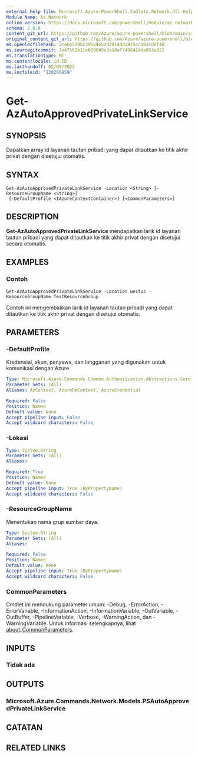 ```yaml
---
external help file: Microsoft.Azure.PowerShell.Cmdlets.Network.dll-Help.xml
Module Name: Az.Network
online version: https://docs.microsoft.com/powershell/module/az.network/get-azautoapprovedprivatelinkservice
schema: 2.0.0
content_git_url: https://github.com/Azure/azure-powershell/blob/main/src/Network/Network/help/Get-AzAutoApprovedPrivateLinkService.md
original_content_git_url: https://github.com/Azure/azure-powershell/blob/main/src/Network/Network/help/Get-AzAutoApprovedPrivateLinkService.md
ms.openlocfilehash: 2ceb5579bc29684652d3914dda9c5cc192cd6f48
ms.sourcegitcommit: 7e47562b11e670049c3a18af7498414da853a921
ms.translationtype: MT
ms.contentlocale: id-ID
ms.lasthandoff: 02/09/2022
ms.locfileid: "138266859"
---
```

# Get-AzAutoApprovedPrivateLinkService

## SYNOPSIS
Dapatkan array id layanan tautan pribadi yang dapat ditautkan ke titik akhir privat dengan disetujui otomatis.

## SYNTAX

```
Get-AzAutoApprovedPrivateLinkService -Location <String> [-ResourceGroupName <String>]
 [-DefaultProfile <IAzureContextContainer>] [<CommonParameters>]
```

## DESCRIPTION
**Get-AzAutoApprovedPrivateLinkService** mendapatkan larik id layanan tautan pribadi yang dapat ditautkan ke titik akhir privat dengan disetujui secara otomatis.

## EXAMPLES

### Contoh
```
Get-AzAutoApprovedPrivateLinkService -Location westus -ResourceGroupName TestResourceGroup
```

Contoh ini mengembalikan larik id layanan tautan pribadi yang dapat ditautkan ke titik akhir privat dengan disetujui otomatis.

## PARAMETERS

### -DefaultProfile
Kredensial, akun, penyewa, dan langganan yang digunakan untuk komunikasi dengan Azure.

```yaml
Type: Microsoft.Azure.Commands.Common.Authentication.Abstractions.Core.IAzureContextContainer
Parameter Sets: (All)
Aliases: AzContext, AzureRmContext, AzureCredential

Required: False
Position: Named
Default value: None
Accept pipeline input: False
Accept wildcard characters: False
```

### -Lokasi
```yaml
Type: System.String
Parameter Sets: (All)
Aliases:

Required: True
Position: Named
Default value: None
Accept pipeline input: True (ByPropertyName)
Accept wildcard characters: False
```

### -ResourceGroupName
Menentukan nama grup sumber daya.

```yaml
Type: System.String
Parameter Sets: (All)
Aliases:

Required: False
Position: Named
Default value: None
Accept pipeline input: True (ByPropertyName)
Accept wildcard characters: False
```

### CommonParameters
Cmdlet ini mendukung parameter umum: -Debug, -ErrorAction, -ErrorVariable, -InformationAction, -InformationVariable, -OutVariable, -OutBuffer, -PipelineVariable, -Verbose, -WarningAction, dan -WarningVariable. Untuk informasi selengkapnya, lihat [about_CommonParameters](http://go.microsoft.com/fwlink/?LinkID=113216).

## INPUTS

### Tidak ada

## OUTPUTS

### Microsoft.Azure.Commands.Network.Models.PSAutoApprovedPrivateLinkService

## CATATAN

## RELATED LINKS
